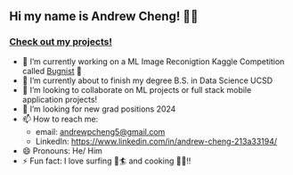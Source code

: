 ## Hi my name is Andrew Cheng! 👋🏽

### [Check out my projects!](https://andrewcheng02.github.io/Portfolio/) 

<!--
**AndrewCheng02/AndrewCheng02** is a ✨ _special_ ✨ repository because its `README.md` (this file) appears on your GitHub profile.
-->

- 🔭 I’m currently working on a ML Image Reconigtion Kaggle Competition called [Bugnist](https://www.kaggle.com/competitions/bugnist2024fgvc/) 🐛
- 🌱 I’m currently about to finish my degree B.S. in Data Science UCSD 
- 👯 I’m looking to collaborate on ML projects or full stack mobile application projects!
- 🤔 I’m looking for new grad positions 2024
- 📫 How to reach me:
  - email: andrewpcheng5@gmail.com
  - LinkedIn: https://www.linkedin.com/in/andrew-cheng-213a33194/
- 😄 Pronouns: He/ Him
- ⚡ Fun fact: I love surfing 🌊🏄 and cooking 🧑‍🍳!!

